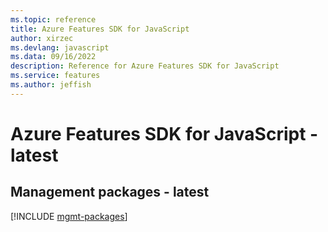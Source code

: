 ```yaml
---
ms.topic: reference
title: Azure Features SDK for JavaScript
author: xirzec
ms.devlang: javascript
ms.data: 09/16/2022
description: Reference for Azure Features SDK for JavaScript
ms.service: features
ms.author: jeffish
---
```

# Azure Features SDK for JavaScript - latest

## Management packages - latest
[!INCLUDE [mgmt-packages](features-mgmt-index.md)]